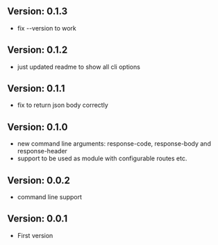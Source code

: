 Version: 0.1.3
--------------
- fix --version to work

Version: 0.1.2
--------------
- just updated readme to show all cli options

Version: 0.1.1
--------------
- fix to return json body correctly

Version: 0.1.0
--------------
- new command line arguments: response-code, response-body and response-header
- support to be used as module with configurable routes etc.

Version: 0.0.2
--------------
- command line support

Version: 0.0.1
--------------
- First version
